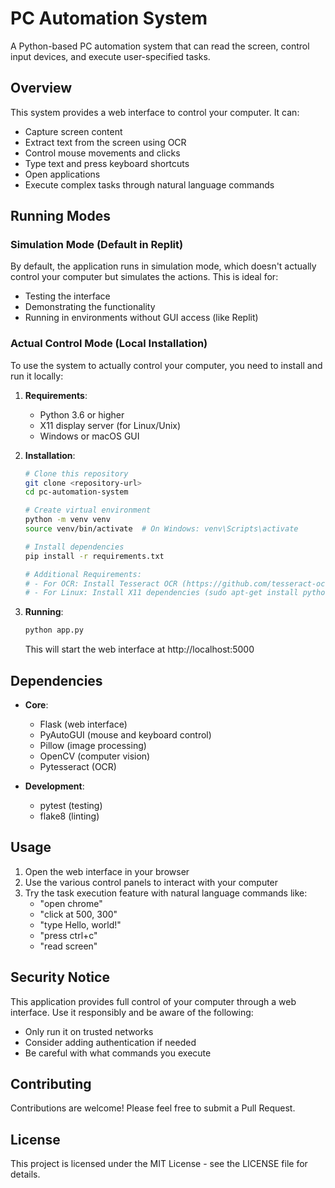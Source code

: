 # PC Automation System

A Python-based PC automation system that can read the screen, control input devices, and execute user-specified tasks.

## Overview

This system provides a web interface to control your computer. It can:
- Capture screen content
- Extract text from the screen using OCR
- Control mouse movements and clicks
- Type text and press keyboard shortcuts
- Open applications
- Execute complex tasks through natural language commands

## Running Modes

### Simulation Mode (Default in Replit)

By default, the application runs in simulation mode, which doesn't actually control your computer but simulates the actions. This is ideal for:
- Testing the interface
- Demonstrating the functionality
- Running in environments without GUI access (like Replit)

### Actual Control Mode (Local Installation)

To use the system to actually control your computer, you need to install and run it locally:

1. **Requirements**:
   - Python 3.6 or higher
   - X11 display server (for Linux/Unix)
   - Windows or macOS GUI

2. **Installation**:
   ```bash
   # Clone this repository
   git clone <repository-url>
   cd pc-automation-system
   
   # Create virtual environment
   python -m venv venv
   source venv/bin/activate  # On Windows: venv\Scripts\activate
   
   # Install dependencies
   pip install -r requirements.txt
   
   # Additional Requirements:
   # - For OCR: Install Tesseract OCR (https://github.com/tesseract-ocr/tesseract)
   # - For Linux: Install X11 dependencies (sudo apt-get install python3-tk python3-dev)
   ```

3. **Running**:
   ```bash
   python app.py
   ```
   
   This will start the web interface at http://localhost:5000

## Dependencies

- **Core**:
  - Flask (web interface)
  - PyAutoGUI (mouse and keyboard control)
  - Pillow (image processing)
  - OpenCV (computer vision)
  - Pytesseract (OCR)

- **Development**:
  - pytest (testing)
  - flake8 (linting)

## Usage

1. Open the web interface in your browser
2. Use the various control panels to interact with your computer
3. Try the task execution feature with natural language commands like:
   - "open chrome"
   - "click at 500, 300"
   - "type Hello, world!"
   - "press ctrl+c"
   - "read screen"

## Security Notice

This application provides full control of your computer through a web interface. Use it responsibly and be aware of the following:

- Only run it on trusted networks
- Consider adding authentication if needed
- Be careful with what commands you execute

## Contributing

Contributions are welcome! Please feel free to submit a Pull Request.

## License

This project is licensed under the MIT License - see the LICENSE file for details.